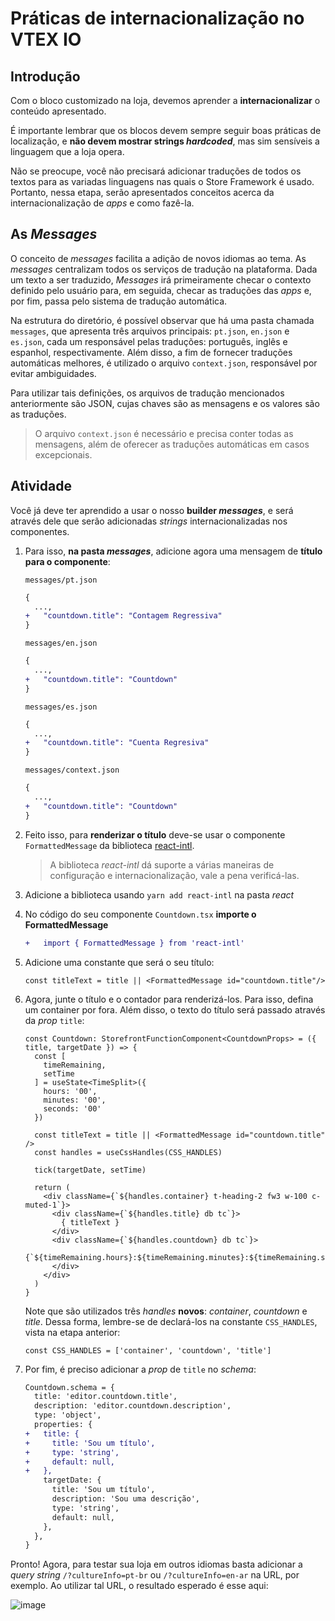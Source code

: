 # Práticas de internacionalização no VTEX IO

## Introdução
Com o bloco customizado na loja, devemos aprender a **internacionalizar** o conteúdo apresentado.

É importante lembrar que os blocos devem sempre seguir boas práticas de localização, e **não devem mostrar strings _hardcoded_**, mas sim sensíveis a linguagem que a loja opera.

Não se preocupe, você não precisará adicionar traduções de todos os textos para as variadas linguagens nas quais o Store Framework é usado. Portanto, nessa etapa, serão apresentados conceitos acerca da internacionalização de *apps* e como fazê-la.

## As *Messages*
O conceito de *messages* facilita a adição de novos idiomas ao tema. As *messages* centralizam todos os serviços de tradução na plataforma. Dada um texto a ser traduzido, *Messages* irá primeiramente checar o contexto definido pelo usuário para, em seguida, checar as traduções das *apps* e, por fim, passa pelo sistema de tradução automática.

Na estrutura do diretório, é possível observar que há uma pasta chamada `messages`, que apresenta três arquivos principais: `pt.json`, `en.json` e `es.json`, cada um responsável pelas traduções: português, inglês e espanhol, respectivamente. Além disso, a fim de fornecer traduções automáticas melhores, é utilizado o arquivo `context.json`, responsável por evitar ambiguidades.

Para utilizar tais definições, os arquivos de tradução mencionados anteriormente são JSON, cujas chaves são as mensagens e os valores são as traduções.

>O arquivo `context.json` é necessário e precisa conter todas as mensagens, além de oferecer as traduções automáticas em casos excepcionais.

## Atividade
Você já deve ter aprendido a usar o nosso **builder _messages_**, e será através dele que serão adicionadas *strings* internacionalizadas nos componentes.

1. Para isso, **na pasta _messages_**, adicione agora uma mensagem de **título para o componente**:

    `messages/pt.json`
    ```diff
    {
      ...,
    +	"countdown.title": "Contagem Regressiva"
    }
    ```
    `messages/en.json`
    ```diff
    {
      ...,
    +	"countdown.title": "Countdown"
    }
    ```
    `messages/es.json`
    ```diff
    {
      ...,
    +	"countdown.title": "Cuenta Regresiva"
    }
    ```
    `messages/context.json`
    ```diff
    {
      ...,
    +	"countdown.title": "Countdown"
    }
    ```

2. Feito isso, para **renderizar o título** deve-se usar o componente `FormattedMessage` da biblioteca [react-intl](https://github.com/formatjs/react-intl).
    > A biblioteca _react-intl_ dá suporte a várias maneiras de configuração e internacionalização, vale a pena verificá-las.

3. Adicione a biblioteca usando `yarn add react-intl` na pasta *react*
4. No código do seu componente `Countdown.tsx` **importe o FormattedMessage**
    ```diff
    +	import { FormattedMessage } from 'react-intl'
    ```
5. Adicione uma constante que será o seu título:
    ```tsx
    const titleText = title || <FormattedMessage id="countdown.title"/>
    ```
6. Agora, junte o título e o contador para renderizá-los. Para isso, defina um container por fora. Além disso, o texto do título será passado através da *prop* `title`:
    ```tsx
    const Countdown: StorefrontFunctionComponent<CountdownProps> = ({ title, targetDate }) => {
      const [
        timeRemaining,
        setTime
      ] = useState<TimeSplit>({
        hours: '00',
        minutes: '00',
        seconds: '00'
      })

      const titleText = title || <FormattedMessage id="countdown.title" />
      const handles = useCssHandles(CSS_HANDLES)

      tick(targetDate, setTime)

      return (
        <div className={`${handles.container} t-heading-2 fw3 w-100 c-muted-1`}>
          <div className={`${handles.title} db tc`}>
            { titleText }
          </div>
          <div className={`${handles.countdown} db tc`}>
            {`${timeRemaining.hours}:${timeRemaining.minutes}:${timeRemaining.seconds}`}
          </div>
        </div>
      )
    }
    ```
    Note que são utilizados três *handles* **novos**: *container*, *countdown* e *title*. Dessa forma, lembre-se de declará-los na constante `CSS_HANDLES`, vista na etapa anterior:
    ```tsx
    const CSS_HANDLES = ['container', 'countdown', 'title']
    ```

7. Por fim, é preciso adicionar a *prop* de `title` no *schema*:
    ```diff
    Countdown.schema = {
      title: 'editor.countdown.title',
      description: 'editor.countdown.description',
      type: 'object',
      properties: {
    +   title: {
    +     title: 'Sou um título',
    +     type: 'string',
    +     default: null,
    +   },
        targetDate: {
          title: 'Sou um título',
          description: 'Sou uma descrição',
          type: 'string',
          default: null,
        },
      },
    }
    ```

Pronto! Agora, para testar sua loja em outros idiomas basta adicionar a *query string* `/?cultureInfo=pt-br` ou `/?cultureInfo=en-ar` na URL, por exemplo. Ao utilizar tal URL, o resultado esperado é esse aqui:

![image](https://user-images.githubusercontent.com/19495917/75484759-23d7f000-5988-11ea-8b0a-63a5fce4ea7e.png)
